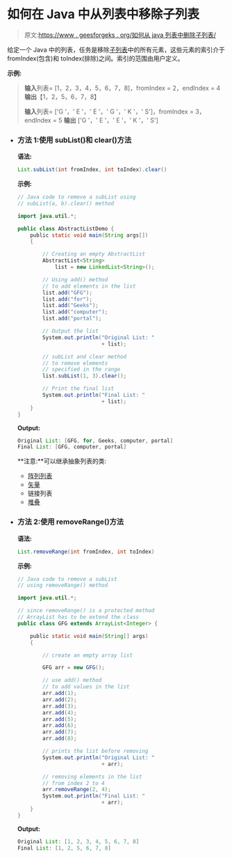 # 如何在 Java 中从列表中移除子列表

> 原文:[https://www . geesforgeks . org/如何从 java 列表中删除子列表/](https://www.geeksforgeeks.org/how-to-remove-a-sublist-from-a-list-in-java/)

给定一个 Java 中的列表，任务是移除[子列表](https://www.geeksforgeeks.org/arraylist-sublist-method-in-java-with-examples/)中的所有元素，这些元素的索引介于 fromIndex(包含)和 toIndex(排除)之间。索引的范围由用户定义。

**示例:**

> **输入**列表= [1，2，3，4，5，6，7，8]，fromIndex = 2，endIndex = 4
> **输出**【1，2，5，6，7，8】
> 
> **输入**列表= ['G '，' E '，' E '，' G '，' K '，' S']，fromIndex = 3，endIndex = 5
> **输出** ['G '，' E '，' E '，' K '，' S']

*   ### 方法 1:使用 subList()和 clear()方法

    **语法:**

    ```java
    List.subList(int fromIndex, int toIndex).clear()

    ```

    **示例:**

    ```java
    // Java code to remove a subList using
    // subList(a, b).clear() method

    import java.util.*;

    public class AbstractListDemo {
        public static void main(String args[])
        {

            // Creating an empty AbstractList
            AbstractList<String>
                list = new LinkedList<String>();

            // Using add() method
            // to add elements in the list
            list.add("GFG");
            list.add("for");
            list.add("Geeks");
            list.add("computer");
            list.add("portal");

            // Output the list
            System.out.println("Original List: "
                               + list);

            // subList and clear method
            // to remove elements
            // specified in the range
            list.subList(1, 3).clear();

            // Print the final list
            System.out.println("Final List: "
                               + list);
        }
    }
    ```

    **Output:**

    ```java
    Original List: [GFG, for, Geeks, computer, portal]
    Final List: [GFG, computer, portal]

    ```

    **注意:**可以继承抽象列表的类:

    *   [阵列列表](https://www.geeksforgeeks.org/arraylist-in-java/)
    *   [矢量](https://www.geeksforgeeks.org/java-util-vector-class-java/)
    *   链接列表
    *   [堆叠](https://www.geeksforgeeks.org/stack-class-in-java/)
*   ### 方法 2:使用 removeRange()方法

    **语法:**

    ```java
    List.removeRange(int fromIndex, int toIndex)

    ```

    **示例:**

    ```java
    // Java code to remove a subList
    // using removeRange() method

    import java.util.*;

    // since removeRange() is a protected method
    // ArrayList has to be extend the class
    public class GFG extends ArrayList<Integer> {

        public static void main(String[] args)
        {

            // create an empty array list

            GFG arr = new GFG();

            // use add() method
            // to add values in the list
            arr.add(1);
            arr.add(2);
            arr.add(3);
            arr.add(4);
            arr.add(5);
            arr.add(6);
            arr.add(7);
            arr.add(8);

            // prints the list before removing
            System.out.println("Original List: "
                               + arr);

            // removing elements in the list
            // from index 2 to 4
            arr.removeRange(2, 4);
            System.out.println("Final List: "
                               + arr);
        }
    }
    ```

    **Output:**

    ```java
    Original List: [1, 2, 3, 4, 5, 6, 7, 8]
    Final List: [1, 2, 5, 6, 7, 8]

    ```